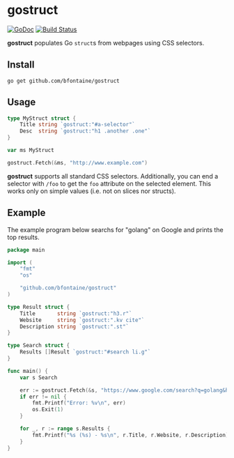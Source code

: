 # gostruct

[![GoDoc](https://godoc.org/github.com/bfontaine/gostruct?status.svg)](https://godoc.org/github.com/bfontaine/gostruct)
[![Build Status](https://travis-ci.org/bfontaine/gostruct.svg?branch=master)](https://travis-ci.org/bfontaine/gostruct)

**gostruct** populates Go `struct`s from webpages using CSS selectors.

[goquery]: https://github.com/PuerkitoBio/goquery

## Install

    go get github.com/bfontaine/gostruct

## Usage

```go
type MyStruct struct {
    Title string `gostruct:"#a-selector"`
    Desc  string `gostruct:"h1 .another .one"`
}

var ms MyStruct

gostruct.Fetch(&ms, "http://www.example.com")
```

**gostruct** supports all standard CSS selectors. Additionally, you can end a
selector with `/foo` to get the `foo` attribute on the selected element. This
works only on simple values (i.e. not on slices nor structs).

## Example

The example program below searchs for "golang" on Google and prints the top
results.

```go
package main

import (
    "fmt"
    "os"

    "github.com/bfontaine/gostruct"
)

type Result struct {
    Title       string `gostruct:"h3.r"`
    Website     string `gostruct:".kv cite"`
    Description string `gostruct:".st"`
}

type Search struct {
    Results []Result `gostruct:"#search li.g"`
}

func main() {
    var s Search

    err := gostruct.Fetch(&s, "https://www.google.com/search?q=golang&hl=en")
    if err != nil {
        fmt.Printf("Error: %v\n", err)
        os.Exit(1)
    }

    for _, r := range s.Results {
        fmt.Printf("%s (%s) - %s\n", r.Title, r.Website, r.Description)
    }
}
```
